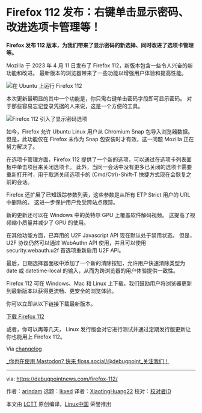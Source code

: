 [#]: subject: "Firefox 112 Released: Right-Click to Reveal Password, Improved Tab Management, and More!"
[#]: via: "https://debugpointnews.com/firefox-112/"
[#]: author: "arindam https://debugpointnews.com/author/dpicubegmail-com/"
[#]: collector: "lkxed"
[#]: translator: "XiaotingHuang22"
[#]: reviewer: " "
[#]: publisher: " "
[#]: url: " "

Firefox 112 发布：右键单击显示密码、改进选项卡管理等！
======

**Firefox 发布 112 版本，为我们带来了显示密码的新选择、同时改进了选项卡管理等。**

Mozilla 于 2023 年 4 月 11 日发布了 Firefox 112，新版本包含一些令人兴奋的新功能和改进。 最新版本的浏览器带来了一些功能以增强用户体验和提高性能。
 
![在 Ubuntu 上运行 Firefox 112][1]

本次更新最明显的其中一个功能是，你只需右键单击密码字段即可显示密码。 对于那些容易忘记登录凭据的人来说，这是一个方便的工具。

![Firefox 112 引入了显示密码选项][2]

如今，Firefox 允许 Ubuntu Linux 用户从 Chromium Snap 包导入浏览器数据。 但是，此功能仅在 Firefox 未作为 Snap 包安装时才有效，这一问题 Mozilla 正在努力解决了。

在选项卡管理方面，Firefox 112 提供了一个新的选项，可以通过在选项卡列表面板中单击项目来关闭选项卡。 此外，当同一会话中没有更多已关闭的选项卡需要重新打开时，用于取消关闭选项卡的 (Cmd/Ctrl)-Shift-T 快捷方式现在会恢复之前的会话。

Firefox 还扩展了已知跟踪参数列表，这些参数是从所有 ETP Strict 用户的 URL 中删除的。 这进一步保护用户免受跨站点跟踪。

新的更新还可以在 Windows 中的英特尔 GPU 上覆盖软件解码视频。 这提高了视频缩小质量并减少了 GPU 的使用。

在其他功能方面，已弃用的 U2F Javascript API 现在默认处于禁用状态。 但是，U2F 协议仍然可以通过 WebAuthn API 使用，并且可以使用 security.webauth.u2f 首选项重新启用 U2F API。

最后，日期选择器面板中添加了一个新的清除按钮，允许用户快速清除类型为 date 或 datetime-local 的输入，从而为跨浏览器的用户体验提供一致性。

Firefox 112 可在 Windows、Mac 和 Linux 上下载，我们鼓励用户将浏览器更新到最新版本以获得更流畅、更安全的浏览体验。

你可以立即从以下链接下载最新版本。

[下载 Firefox 112][3]

或者，你可以再等几天， Linux 发行版会对它进行测试并通过定期发行版更新让你也能用上 Firefox 112。

Via [changelog][4]

[_你也在使用 Mastodon? 快来 floss.social/@debugpoint_关注我们！][5]

--------------------------------------------------------------------------------

via: https://debugpointnews.com/firefox-112/

作者：[arindam][a]
选题：[lkxed][b]
译者：[XiaotingHuang22](https://github.com/XiaotingHuang22)
校对：[校对者ID](https://github.com/校对者ID)

本文由 [LCTT](https://github.com/LCTT/TranslateProject) 原创编译，[Linux中国](https://linux.cn/) 荣誉推出

[a]: https://debugpointnews.com/author/dpicubegmail-com/
[b]: https://github.com/lkxed/
[1]: https://debugpointnews.com/wp-content/uploads/2023/04/Firefox-112-Running-in-Ubuntu.jpg
[2]: https://debugpointnews.com/wp-content/uploads/2023/04/Firefox-112-introduces-reveal-password-option.jpg
[3]: https://ftp.mozilla.org/pub/firefox/releases/112.0/
[4]: https://www.mozilla.org/en-US/firefox/112.0/releasenotes/
[5]: https://floss.social/@debugpoint
